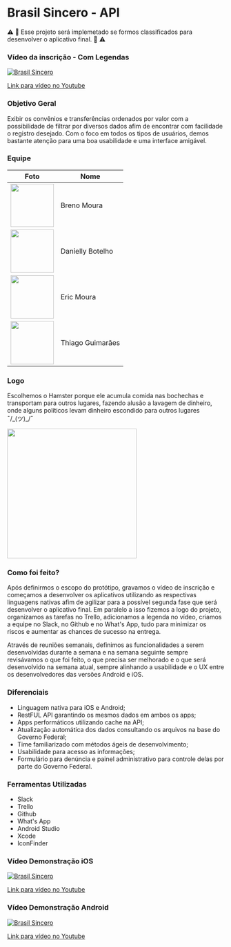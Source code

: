 # Brasil Sincero - API

:warning: :construction: Esse projeto será implemetado se formos classificados para desenvolver o aplicativo final. :construction: :warning:

### Vídeo da inscrição - Com Legendas

[![Brasil Sincero](http://img.youtube.com/vi/gDWC7uboP4c/0.jpg)](https://www.youtube.com/watch?v=gDWC7uboP4c "Brasil Sincero")

[Link para vídeo no Youtube](https://www.youtube.com/watch?v=gDWC7uboP4c)

### Objetivo Geral

Exibir os convênios e transferências ordenados por valor com a possibilidade de filtrar por
diversos dados afim de encontrar com facilidade o registro desejado. Com o foco em todos os
tipos de usuários, demos bastante atenção para uma boa usabilidade e uma interface amigável.

### Equipe

Foto | Nome
--- | ---
<img src="https://fbcdn-sphotos-f-a.akamaihd.net/hphotos-ak-xtl1/v/t1.0-9/12552592_1030060257017067_631651588969035350_n.jpg?oh=864594bd6282cd08841ab513dc43a7ae&oe=57C07C54&__gda__=1467162345_d298ed88e42525d66ffb96981334649f" width="100" height="100" /> | Breno Moura
<img src="https://fbcdn-sphotos-a-a.akamaihd.net/hphotos-ak-xpt1/v/t1.0-9/12717435_800796953379716_6636455410443885492_n.jpg?oh=9dd185d1781f02acd8e88dfe287efabb&oe=57BED02D&__gda__=1471708713_70122a2be781933841506b8a32275076" width="100" height="100" /> | Danielly Botelho
<img src="https://fbcdn-sphotos-c-a.akamaihd.net/hphotos-ak-xap1/v/t1.0-9/12439207_10154410782466258_4476027939604781147_n.jpg?oh=975e88dc54166ea2e5777ebc94ed89e5&oe=57BCD796&__gda__=1471174595_4bb7cb578fdba53345c6cc9dea852079" width="100" height="100" /> | Eric Moura
<img src="https://fbcdn-sphotos-d-a.akamaihd.net/hphotos-ak-xpt1/v/t1.0-9/11168761_1020880624638353_8497311609020355444_n.jpg?oh=b6ccb893fcc8cbd4979db0ecd2845a64&oe=57853810&__gda__=1468129680_d7940b75a734ea4f979f12590a09dfd2" width="100" height="100" /> | Thiago Guimarães

### Logo

Escolhemos o Hamster porque ele acumula comida nas bochechas e transportam para outros lugares,
fazendo alusão a lavagem de dinheiro, onde alguns políticos levam dinheiro escondido para outros
lugares ¯/\_(ツ)_/¯

<img src="https://raw.githubusercontent.com/brasilsincero/ed-mort/master/Logo-V1.png" width="300">

### Como foi feito?

Após definirmos o escopo do protótipo, gravamos o vídeo de inscrição e começamos a desenvolver os
aplicativos utilizando as respectivas linguagens nativas afim de agilizar para a possível segunda
fase que será desenvolver o aplicativo final. Em paralelo a isso fizemos a logo do projeto, organizamos
as tarefas no Trello, adicionamos a legenda no vídeo, criamos a equipe no Slack, no Github e no What's App,
tudo para minimizar os riscos e aumentar as chances de sucesso na entrega.

Através de reuniões semanais, definimos as funcionalidades a serem desenvolvidas durante a semana
e na semana seguinte sempre revisávamos o que foi feito, o que precisa ser melhorado e o que será
desenvolvido na semana atual, sempre alinhando a usabilidade e o UX entre os desenvolvedores das
versões Android e iOS.

### Diferenciais

* Linguagem nativa para iOS e Android;
* RestFUL API garantindo os mesmos dados em ambos os apps;
* Apps performáticos utilizando cache na API;
* Atualização automática dos dados consultando os arquivos na base do Governo Federal;
* Time familiarizado com métodos ágeis de desenvolvimento;
* Usabilidade para acesso as informações;
* Formulário para denúncia e painel administrativo para controle delas por parte do Governo Federal.

### Ferramentas Utilizadas

* Slack
* Trello
* Github
* What's App
* Android Studio
* Xcode
* IconFinder

### Vídeo Demonstração iOS

[![Brasil Sincero](http://img.youtube.com/vi/FMcR2Q3muEc/0.jpg)](https://www.youtube.com/watch?v=FMcR2Q3muEc "Brasil Sincero iOS")

[Link para vídeo no Youtube](https://www.youtube.com/watch?v=FMcR2Q3muEc)

### Vídeo Demonstração Android

[![Brasil Sincero](http://img.youtube.com/vi/u0n0abZSu7Y/0.jpg)](https://www.youtube.com/watch?v=u0n0abZSu7Y "Brasil Sincero Android")

[Link para vídeo no Youtube](https://www.youtube.com/watch?v=u0n0abZSu7Y)
